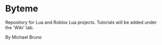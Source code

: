 # Byteme
Repository for Lua and Roblox Lua projects.
Tutorials will be added under the 'Wiki' tab.

By Michael Bruno
